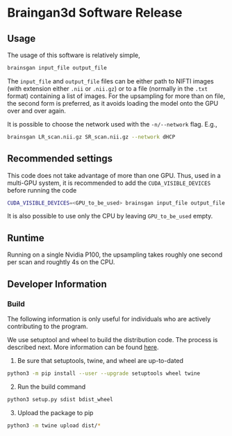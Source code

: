 # Braingan3d Software Release


## Usage

The usage of this software is relatively simple,

```bash
brainsgan input_file output_file
```

The `input_file` and `output_file` files can be either path to NIFTI images
(with extension either `.nii` or `.nii.gz`) or to a file (normally in the
`.txt` format) containing a list of images. For the upsampling for more
than on file, the second form is preferred, as it avoids loading the model onto
the GPU over and over again.

It is possible to choose the network used with the `-n/--network` flag. E.g.,

```bash
brainsgan LR_scan.nii.gz SR_scan.nii.gz --network dHCP
```

## Recommended settings

This code does not take advantage of more than one GPU. Thus, used in a
multi-GPU system, it is recommended to add the `CUDA_VISIBLE_DEVICES` before
running the code

```bash
CUDA_VISIBLE_DEVICES=<GPU_to_be_used> brainsgan input_file output_file
```

It is also possible to use only the CPU by leaving `GPU_to_be_used` empty.


## Runtime

Running on a single Nvidia P100, the upsampling takes roughly one second per
scan and roughtly 4s on the CPU.

## Developer Information

### Build

The following information is only useful for individuals who are actively
contributing to the program.

We use setuptool and wheel to build the distribution code. The process is
described next. More information can be found
[here](https://packaging.python.org/tutorials/packaging-projects/).

1. Be sure that setuptools, twine, and wheel are up-to-dated

```bash
python3 -m pip install --user --upgrade setuptools wheel twine
```

2. Run the build command

```bash
python3 setup.py sdist bdist_wheel
```

3. Upload the package to pip

```bash
python3 -m twine upload dist/*
```
